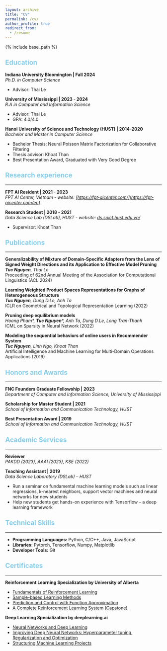 ```yaml
---
layout: archive
title: "CV"
permalink: /cv/
author_profile: true
redirect_from:
  - /resume
---
```


{% include base_path %}

<!-- Education
====== -->
<h2 style="color:#87CEEB">Education</h2>

**Indiana University Bloomington | Fall 2024**   
*Ph.D. in Computer Science*
  * Advisor: Thai Le

**University of Mississippi | 2023 - 2024**   
*R.A in Computer and Information Science*
  * Advisor: Thai Le
  * GPA: 4.0/4.0

**Hanoi University of Science and Technology (HUST) | 2014-2020**   
*Bachelor and Master in Computer Science*
  * Bachelor Thesis: Neural Poisson Matrix Factorization for Collaborative Filtering
  * Thesis advisor: Khoat Than
  * Best Presentation Award, Graduated with Very Good Degree

<!-- Research experience
====== -->
<h2 style="color:#87CEEB">Research experience</h2>
<hr>

**FPT AI Resident | 2021 - 2023**   
*FPT AI Center, Vietnam - website: [https://fpt-aicenter.com/](https://fpt-aicenter.com/en)*

**Research Student | 2018 - 2021**   
*Data Science Lab (DSLab), HUST - website: [ds.soict.hust.edu.vn/](http://ds.soict.hust.edu.vn/)*
  * Supervisor: Khoat Than

<!-- Publications
====== -->
<h2 style="color:#87CEEB">Publications</h2>
<hr>

**Generalizability of Mixture of Domain-Specific Adapters from the Lens of Signed Weight Directions and its Application to Effective Model Pruning**   
*__Tuc Nguyen__, Thai Le*   
Proceeding of 62nd Annual Meeting of the Association for Computational Linguistics (ACL 2024)

**Learning Weighted Product Spaces Representations for Graphs of Heterogeneous Structure**   
*__Tuc Nguyen__, Dung D.Le, Anh Ta*   
ICLR on Geometrical and Topological Representation Learning (2022)

**Pruning deep equilibrium models**   
*Hoang Pham\*, __Tuc Nguyen__\*, Anh Ta, Dung D.Le, Long Tran-Thanh*   
ICML on Sparsity in Neural Network (2022)

**Modeling the sequential behaviors of online users in Recommender System**   
*__Tuc Nguyen__, Linh Ngo, Khoat Than*   
Artificial Intelligence and Machine Learning for Multi-Domain Operations Applications (2019)
  
<!-- Preprints
====== -->
<!-- <h2 style="color:#87CEEB">Under Review</h2>
<hr>

**ADAPTERS MIXUP: Mixing Parameter-Efficient Adapters to Enhance the Adversarial Robustness of Fine-tuned Pre-trained Text Classifiers | 2024**   
*__Tuc Nguyen__, Thai Le* -->

  
<!-- Projects
====== -->

<!-- Honors and Awards
====== -->
<h2 style="color:#87CEEB">Honors and Awards</h2>
<hr>

**FNC Founders Graduate Fellowship | 2023**   
*Department of Computer and Information Science, University of Mississippi*   

**Scholarship for Master Student | 2021**   
*School of Information and Communication Technology, HUST* 

**Best Presentation Award | 2019**   
*School of Information and Communication Technology, HUST*   
  
<!-- Other Activities
====== -->
<h2 style="color:#87CEEB">Academic Services</h2>
<hr>

**Reviewer**   
*PAKDD (2023), AAAI (2023), KSE (2022)*

**Teaching Assistant | 2019**   
*Data Science Laboratory (DSLab) – HUST*
  * Run a seminar on fundamental machine learning models such as linear regressions, k-nearest neighbors, support vector machines and neural networks for new students
  * Help new students get hands-on experience with Tensorflow – a deep learning framework

<!-- Technical Skills
====== -->
<h2 style="color:#87CEEB">Technical Skills</h2>
<hr>

  * **Programming Languages:** Python, C/C++, Java, JavaScript
  * **Libraries:** Pytorch, Tensorflow, Numpy, Matplotlib
  * **Developer Tools:** Git

<!-- Certificates
====== -->
<h2 style="color:#87CEEB">Certificates</h2>
<hr>

**Reinforcement Learning Specialization by University of Alberta**
* [Fundamentals of Reinforcement Learning](https://www.coursera.org/account/accomplishments/certificate/ALXELAWTGVZX)
* [Sample-based Learning Methods](https://www.coursera.org/account/accomplishments/certificate/Y85JLQBRWVPT)
* [Prediction and Control with Function Approximation](https://www.coursera.org/account/accomplishments/certificate/BVBPXLCNSEM8)
* [A Complete Reinforcement Learning System (Capstone)](https://www.coursera.org/account/accomplishments/certificate/FK5A3VHY2AWP)

**Deep Learning Specialization by deeplearning.ai**
  * [Neural Networks and Deep Learning](https://www.coursera.org/account/accomplishments/verify/6BVE5M4WM989)
  * [Improving Deep Neural Networks: Hyperparameter tuning, Regularization and Optimization](https://www.coursera.org/account/accomplishments/verify/VZ9QAABGA7N8)
  * [Structuring Machine Learning Projects](https://www.coursera.org/account/accomplishments/verify/VH32KS27NRJ5)